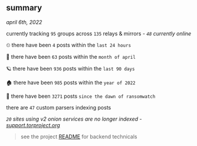 
## summary
_april 6th, 2022_

currently tracking `95` groups across `135` relays & mirrors - _`48` currently online_

⏲ there have been `4` posts within the `last 24 hours`

🦈 there have been `63` posts within the `month of april`

🪐 there have been `936` posts within the `last 90 days`

🏚 there have been `985` posts within the `year of 2022`

🦕 there have been `3271` posts `since the dawn of ransomwatch`

there are `47` custom parsers indexing posts

_`20` sites using v2 onion services are no longer indexed - [support.torproject.org](https://support.torproject.org/onionservices/v2-deprecation/)_

> see the project [README](https://github.com/thetanz/ransomwatch#ransomwatch--) for backend technicals
